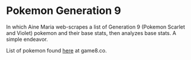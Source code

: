 # Pokemon Generation 9
In which Aine Maria web-scrapes a list of Generation 9 (Pokemon Scarlet and Violet) pokemon and their base stats, then analyzes base stats. A simple endeavor.

List of pokemon found [here](https://game8.co/games/Pokemon-Scarlet-Violet/archives/391663#hl_1) at game8.co.
